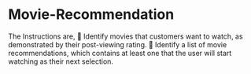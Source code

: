 # Movie-Recommendation
The Instructions are,
 Identify movies that customers want to watch, as demonstrated by their post-viewing rating.
 Identify a list of movie recommendations, which contains at least one that the user will 
start watching as their next selection.
